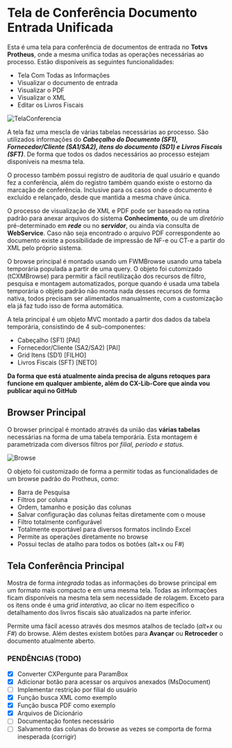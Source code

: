 
# Tela de Conferência Documento Entrada Unificada

Esta é uma tela para conferência de documentos de entrada no **Totvs Protheus**, onde a mesma unifica todas as operações necessárias ao processo. Estão disponíveis as seguintes funcionalidades:

* Tela Com Todas as Informações
* Visualizar o documento de entrada
* Visualizar o PDF
* Visualizar o XML
* Editar os Livros Fiscais

![TelaConferencia](https://user-images.githubusercontent.com/96308173/225740021-dcfa28ed-9336-4a0d-95e5-30f084efaa46.png)

A tela faz uma mescla de várias tabelas necessárias ao processo. São utilizados informações do _**Cabeçalho do Documento (SF1), Fornecedor/Cliente (SA1/SA2), itens do documento (SD1) e Livros Fiscais (SFT)**_. De forma que todos os dados necessários ao processo estejam disponíveis na mesma tela.

O processo também possui registro de auditoria de qual usuário e quando fez a conferência, além do registro também quando existe o estorno da marcação de conferência. Inclusive para os casos onde o documento é excluído e relançado, desde que mantida a mesma chave única.

O processo de visualização de XML e PDF pode ser baseado na rotina padrão para anexar arquivos do sistema **Conhecimento**, ou de um *diretório* pré-determinado em _**rede**_ ou no _**servidor**_, ou ainda via consulta de **WebService**. Caso não seja encontrado o arquivo PDF correspondente ao documento existe a possibilidade de impressão de NF-e ou CT-e a partir do XML pelo próprio sistema.

O browse principal é montado usando um FWMBrowse usando uma tabela temporária populada a partir de uma query. O objeto foi cutomizado (tCXMBrowse) para permitir a fácil reutilização dos recursos de filtro, pesquisa e montagem automatizados, porque quando é usada uma tabela temporária o objeto padrão não monta nada desses recursos de forma nativa, todos precisam ser alimentados manualmente, com a customização ela já faz tudo isso de forma automática.

A tela principal é um objeto MVC montado a partir dos dados da tabela temporária, consistindo de 4 sub-componentes:

* Cabeçalho (SF1) [PAI]
* Fornecedor/Cliente (SA2/SA2) [PAI]
* Grid Itens (SD1) [FILHO]
* Livros Fiscais (SFT) [NETO]

**Da forma que está atualmente ainda precisa de alguns retoques para funcione em qualquer ambiente, além do CX-Lib-Core que ainda vou publicar aqui no GitHub**

## Browser Principal

O browser principal é montado através da união das **várias tabelas** necessárias na forma de uma tabela temporária. Esta montagem é parametrizada com diversos filtros por *filial, período e status.*

![Browse](https://user-images.githubusercontent.com/96308173/225740095-75107e17-ade4-4c55-9b17-504b0c9d87b5.png)

O objeto foi customizado de forma a permitir todas as funcionalidades de um browse padrão do Protheus, como:

* Barra de Pesquisa
* Filtros por coluna
* Ordem, tamanho e posição das colunas
* Salvar configuração das colunas feitas diretamente com o mouse
* Filtro totalmente configurável
* Totalmente exportável para diversos formatos inclindo Excel
* Permite as operações diretamente no browse
* Possui teclas de atalho para todos os botões (alt+x ou F#)

## Tela Conferência Principal

Mostra de forma *integrada* todas as informações do browse principal em um formato mais compacto e em uma mesma tela. Todas as informações ficam disponíveis na mesma tela sem necessidade de rolagem. Exceto para os itens onde é uma *grid interativa*, ao clicar no item específico o detalhamento dos livros fiscais são atualizados na parte inferior.

Permite uma fácil acesso através dos mesmos atalhos de teclado (*alt+x* ou *F#*) do browse. Além destes existem botões para **Avançar** ou **Retroceder** o documento atualmente aberto.

### PENDÊNCIAS (TODO)

 - [X] Converter CXPergunte para ParamBox
 - [X] Adicionar botão para acessar os arquivos anexados (MsDocument)
 - [ ] Implementar restrição por filial do usuário
 - [X] Função busca XML como exemplo
 - [X] Função busca PDF como exemplo
 - [X] Arquivos de Dicionário
 - [ ] Documentação fontes necessário
 - [ ] Salvamento das colunas do browse as vezes se comporta de forma inesperada (corrigir)
